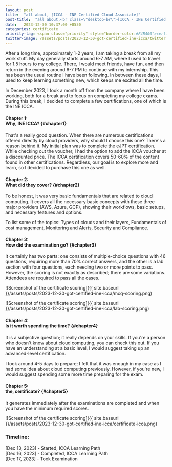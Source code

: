 ```yaml
---
layout: post
title:  "all about, [ICCA - INE Certified Cloud Associate]"
post-title:  "all about,<br class=\"desktop-br\">[ICCA - INE Certified Cloud Associate]"
date:   2023-12-30 10:37:00 +0530
categories: certificate
priority-tag: <span class="priority" style="border-color:#F4B400">certificate</span>
twitter-image: /assets/posts/2023-12-30-got-certified-ine-icca/twitter.png
---
```


After a long time, approximately 1-2 years, I am taking a break from all my work stuff. My day generally starts around 6-7 AM, where I used to travel for 1.5 hours to my college. There, I would meet friends, have fun, and then return in the evening around 6-7 PM to continue with my internship. This has been the usual routine I have been following. In between these days, I used to keep learning something new, which keeps me excited all the time.

In December 2023, I took a month off from the company where I have been working, both for a break and to focus on completing my college exams. During this break, I decided to complete a few certifications, one of which is the INE ICCA.

#### Chapter 1: <br/>Why, INE ICCA? {#chapter1}

That's a really good question. When there are numerous certifications offered directly by cloud providers, why should I choose this one? There's a reason behind it. My initial plan was to complete the eJPT certification. While checking out the voucher, I had the option to add the ICCA voucher at a discounted price. The ICCA certification covers 50-60% of the content found in other certifications. Regardless, our goal is to explore more and learn, so I decided to purchase this one as well.

#### Chapter 2: <br/>What did they cover? {#chapter2}

To be honest, it was very basic fundamentals that are related to cloud computing. It covers all the necessary basic concepts with these three major providers (AWS, Azure, GCP), showing their workflows, basic setups, and necessary features and options.

To list some of the topics:
Types of clouds and their layers, Fundamentals of cost management, Monitoring and Alerts, Security and Compliance.

#### Chapter 3: <br/>How did the examination go? {#chapter3}

It certainly has two parts: one consists of multiple-choice questions with 46 questions, requiring more than 70% correct answers, and the other is a lab section with four questions, each needing two or more points to pass. However, the scoring is not exactly as described; there are some variations. Attendees are required to pass all the cases.

![Screenshot of the certificate scoring]({{ site.baseurl }}/assets/posts/2023-12-30-got-certified-ine-icca/mcq-scoring.png)

![Screenshot of the certificate scoring]({{ site.baseurl }}/assets/posts/2023-12-30-got-certified-ine-icca/lab-scoring.png)

#### Chapter 4: <br/>Is it worth spending the time? {#chapter4}

It is a subjective question; it really depends on your skills. If you're a person who doesn't know about cloud computing, you can check this out. If you have an understanding at a basic level, I would suggest taking up an advanced-level certification.

I took around 4-5 days to prepare; I felt that it was enough in my case as I had some idea about cloud computing previously. However, if you're new, I would suggest spending some more time preparing for the exam.

#### Chapter 5: <br/>the, certificate? {#chapter5}

It generates immediately after the examinations are completed and when you have the minimum required scores.

![Screenshot of the certificate scoring]({{ site.baseurl }}/assets/posts/2023-12-30-got-certified-ine-icca/certificate-icca.png)

### Timeline:
[Dec 13, 2023] - Started, ICCA Learning Path <br>
[Dec 16, 2023] - Completed, ICCA Learning Path <br>
[Dec 17, 2023] - Took Examination
